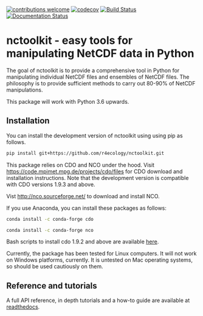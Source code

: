 
<!-- README.md is generated from README.Rmd. Please edit that file -->

[![contributions welcome](https://img.shields.io/badge/contributions-welcome-brightgreen.svg?style=flat)](https://github.com/r4ecology/nctoolkit/issues) 
[![codecov](https://codecov.io/gh/r4ecology/nctoolkit/branch/master/graph/badge.svg)](https://codecov.io/gh/r4ecology/nctoolkit)
[![Build Status](https://travis-ci.org/r4ecology/nctoolkit.png?branch=master)](https://travis-ci.org/r4ecology/nctoolkit)
[![Documentation Status](https://readthedocs.org/projects/nctoolkit/badge/?version=latest)](https://nctoolkit.readthedocs.io/en/latest/?badge=latest)





# nctoolkit - easy tools for manipulating NetCDF data in Python

The goal of nctoolkit is to provide a comprehensive tool in Python for manipulating individual NetCDF files and ensembles of NetCDF files. The philosophy is to provide sufficient methods to carry out 80-90% of NetCDF manipulations.

This package will work with Python 3.6 upwards.

## Installation



You can install the development version of nctoolkit using using pip as follows.
```sh
pip install git+https://github.com/r4ecology/nctoolkit.git
```

This package relies on CDO and NCO under the hood.
Visit <https://code.mpimet.mpg.de/projects/cdo/files> for CDO download and
installation instructions. Note that the development version is
compatible with CDO versions 1.9.3 and above. 

Vist http://nco.sourceforge.net/ to download and install NCO.

If you use Anaconda, you can install these packages as follows:

```sh
conda install -c conda-forge cdo 
```
```sh
conda install -c conda-forge nco 
```

Bash scripts to install cdo 1.9.2 and above are available [here](https://github.com/r4ecology/nctoolkit/tree/master/cdo_installers).
 
Currently, the package has been tested for Linux computers. It will not
work on Windows platforms, currently. It is untested on Mac operating systems, so should be used cautiously on them.  



## Reference and tutorials

A full API reference, in depth tutorials and a how-to guide are available at [readthedocs](https://nctoolkit.readthedocs.io/en/latest/).





